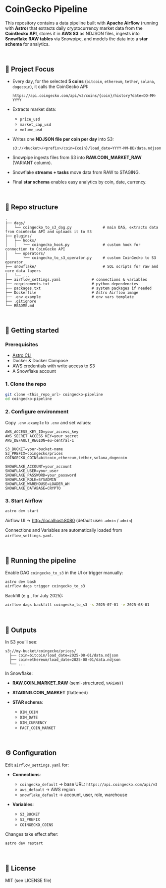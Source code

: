 # CoinGecko Pipeline

This repository contains a data pipeline built with **Apache Airflow** (running with **Astro**) that extracts daily cryptocurrency market data from the **CoinGecko API**, stores it in **AWS S3** as NDJSON files, ingests into **Snowflake RAW tables** via Snowpipe, and models the data into a **star schema** for analytics.

<br>

## 🎯 Project Focus

* Every day, for the selected **5 coins** (`bitcoin`, `ethereum`, `tether`, `solana`, `dogecoin`), it calls the CoinGecko API:

  ```
  https://api.coingecko.com/api/v3/coins/{coin}/history?date=DD-MM-YYYY
  ```

* Extracts market data:

  * `price_usd`
  * `market_cap_usd`
  * `volume_usd`

* Writes one **NDJSON file per coin per day** into S3:

  ```
  s3://<bucket>/<prefix>/coin={coin}/load_date=YYYY-MM-DD/data.ndjson
  ```

* Snowpipe ingests files from S3 into **RAW\.COIN\_MARKET\_RAW** (VARIANT column).

* Snowflake **streams + tasks** move data from RAW to STAGING.

* Final **star schema** enables easy analytics by coin, date, currency.

<br>

## 📂 Repo structure

```
.
├── dags/
│   └── coingecko_to_s3_dag.py              # main DAG, extracts data from CoinGecko API and uploads it to S3
├── plugins/
│   ├── hooks/
│   │   └── coingecko_hook.py               # custom hook for connection to CoinGecko API
│   └── operators/
│       └── coingecko_to_s3_operator.py     # custom CoinGecko to S3 operator
├── snowflake/                              # SQL scripts for raw and core data layers
│   └── ... 
├── airflow_settings.yaml              # connections & variables
├── requirements.txt                   # python dependencies
├── packages.txt                       # system packages if needed
├── Dockerfile                         # Astro Airflow image
├── .env.example                       # env vars template
├── .gitignore
└── README.md
```

<br>

## 🚀 Getting started

### Prerequisites

* [Astro CLI](https://www.astronomer.io/docs/astro/cli/install-cli)
* Docker & Docker Compose
* AWS credentials with write access to S3
* A Snowflake account

### 1. Clone the repo

```bash
git clone <this_repo_url> coingecko-pipeline
cd coingecko-pipeline
```

### 2. Configure environment

Copy `.env.example` to `.env` and set values:

```env
AWS_ACCESS_KEY_ID=your_access_key
AWS_SECRET_ACCESS_KEY=your_secret
AWS_DEFAULT_REGION=eu-central-1

S3_BUCKET=your-bucket-name
S3_PREFIX=coingecko/prices
COINGECKO_COINS=bitcoin,ethereum,tether,solana,dogecoin

SNOWFLAKE_ACCOUNT=your_account
SNOWFLAKE_USER=your_user
SNOWFLAKE_PASSWORD=your_password
SNOWFLAKE_ROLE=SYSADMIN
SNOWFLAKE_WAREHOUSE=LOADER_WH
SNOWFLAKE_DATABASE=CRYPTO
```

### 3. Start Airflow

```bash
astro dev start
```

Airflow UI → [http://localhost:8080](http://localhost:8080) (default user: `admin` / `admin`)

Connections and Variables are automatically loaded from `airflow_settings.yaml`.

<br>

## 🔄 Running the pipeline

Enable DAG `coingecko_to_s3` in the UI or trigger manually:

```bash
astro dev bash
airflow dags trigger coingecko_to_s3
```

Backfill (e.g., for July 2025):

```bash
airflow dags backfill coingecko_to_s3 -s 2025-07-01 -e 2025-08-01
```

<br>

## 📝 Outputs

In S3 you’ll see:

```
s3://my-bucket/coingecko/prices/
  ├── coin=bitcoin/load_date=2025-08-01/data.ndjson
  ├── coin=ethereum/load_date=2025-08-01/data.ndjson
  └── ...
```

In Snowflake:

* **RAW\.COIN\_MARKET\_RAW** (semi-structured, `VARIANT`)
* **STAGING.COIN\_MARKET** (flattened)
* **STAR schema**:

  * `DIM_COIN`
  * `DIM_DATE`
  * `DIM_CURRENCY`
  * `FACT_COIN_MARKET`

<br>

## ⚙️ Configuration

Edit `airflow_settings.yaml` for:

* **Connections**:

  * `coingecko_default` → base URL: `https://api.coingecko.com/api/v3`
  * `aws_default` → AWS region
  * `snowflake_default` → account, user, role, warehouse
  
* **Variables**:

  * `S3_BUCKET`
  * `S3_PREFIX`
  * `COINGECKO_COINS`

Changes take effect after:

```bash
astro dev restart
```

<br>

## 📄 License

MIT (see LICENSE file)
